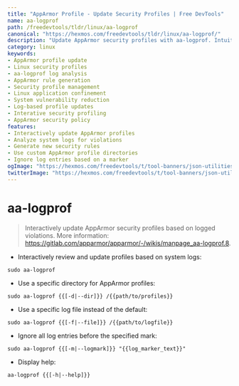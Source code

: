 ```yaml
---
title: "AppArmor Profile - Update Security Profiles | Free DevTools"
name: aa-logprof
path: /freedevtools/tldr/linux/aa-logprof
canonical: "https://hexmos.com/freedevtools/tldr/linux/aa-logprof/"
description: "Update AppArmor security profiles with aa-logprof. Intuitively manage application confinement and reduce system vulnerabilities. Free online tool, no registration required."
category: linux
keywords:
- AppArmor profile update
- Linux security profiles
- aa-logprof log analysis
- AppArmor rule generation
- Security profile management
- Linux application confinement
- System vulnerability reduction
- Log-based profile updates
- Interative security profiling
- AppArmor security policy
features:
- Interactively update AppArmor profiles
- Analyze system logs for violations
- Generate new security rules
- Use custom AppArmor profile directories
- Ignore log entries based on a marker
ogImage: "https://hexmos.com/freedevtools/t/tool-banners/json-utilities-banner.png"
twitterImage: "https://hexmos.com/freedevtools/t/tool-banners/json-utilities-banner.png"
---
```


# aa-logprof

> Interactively update AppArmor security profiles based on logged violations.
> More information: <https://gitlab.com/apparmor/apparmor/-/wikis/manpage_aa-logprof.8>.

- Interactively review and update profiles based on system logs:

`sudo aa-logprof`

- Use a specific directory for AppArmor profiles:

`sudo aa-logprof {{[-d|--dir]}} /{{path/to/profiles}}`

- Use a specific log file instead of the default:

`sudo aa-logprof {{[-f|--file]}} /{{path/to/logfile}}`

- Ignore all log entries before the specified mark:

`sudo aa-logprof {{[-m|--logmark]}} "{{log_marker_text}}"`

- Display help:

`aa-logprof {{[-h|--help]}}`
